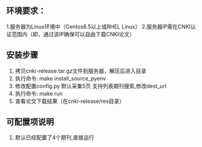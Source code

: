## 环境要求：
1.服务器为Linux环境中（Centos6.5以上或RHEL Linux）
2.服务器IP需在CNKI认证范围内（即，通过该IP确保可以自由下载CNKI论文）

## 安装步骤
 1. 拷贝cnki-release.tar.gz文件到服务器，解压后进入目录
 2. 执行命令: 
    make install_source_pyenv
 3. 修改配置config.py 默认采集5页 支持列表期刊搜索,修改dest_url
 4. 执行命令: 
    make run
 5. 查看论文下载结果（在cnki-release/res目录）

## 可配置项说明
1. 默认已经配置了4个期刊,直接运行








